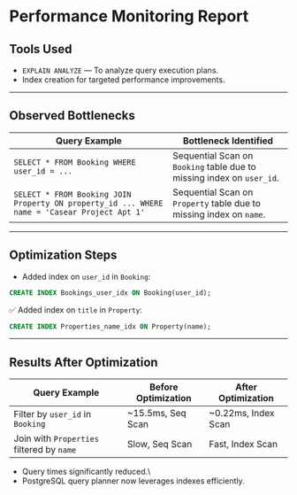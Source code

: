 # Performance Monitoring Report

## Tools Used

- `EXPLAIN ANALYZE` — To analyze query execution plans.
- Index creation for targeted performance improvements.

---

## Observed Bottlenecks

| Query Example                                                                                | Bottleneck Identified                                                 |
| -------------------------------------------------------------------------------------------- | --------------------------------------------------------------------- |
| `SELECT * FROM Booking WHERE user_id = ...`                                                  | Sequential Scan on `Booking` table due to missing index on `user_id`. |
| `SELECT * FROM Booking JOIN Property ON property_id ... WHERE name = 'Casear Project Apt 1'` | Sequential Scan on `Property` table due to missing index on `name`.   |

---

## Optimization Steps

- Added index on `user_id` in `Booking`:

```sql
CREATE INDEX Bookings_user_idx ON Booking(user_id);
```

✅ Added index on `title` in `Property`:

```sql
CREATE INDEX Properties_name_idx ON Property(name);
```

---

## Results After Optimization

| Query Example                             | Before Optimization | After Optimization   |
| ----------------------------------------- | ------------------- | -------------------- |
| Filter by `user_id` in `Booking`          | \~15.5ms, Seq Scan  | \~0.22ms, Index Scan |
| Join with `Properties` filtered by `name` | Slow, Seq Scan      | Fast, Index Scan     |

- Query times significantly reduced.\
- PostgreSQL query planner now leverages indexes efficiently.
